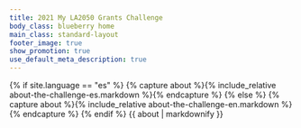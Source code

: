 ```yaml
---
title: 2021 My LA2050 Grants Challenge
body_class: blueberry home
main_class: standard-layout
footer_image: true
show_promotion: true
use_default_meta_description: true
---
```


{% if site.language == "es" %}
  {% capture about %}{% include_relative about-the-challenge-es.markdown %}{% endcapture %}
{% else %}
  {% capture about %}{% include_relative about-the-challenge-en.markdown %}{% endcapture %}
{% endif %}
{{ about | markdownify }}
